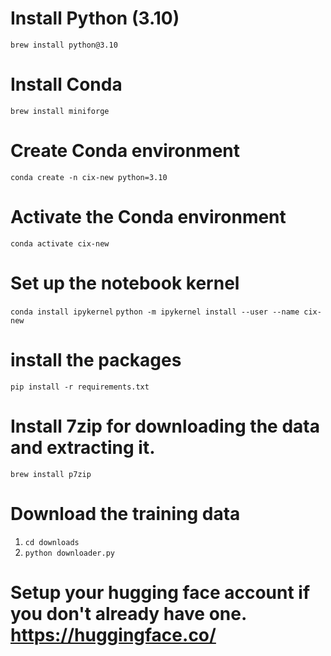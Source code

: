 # Install Python (3.10) 
`brew install python@3.10`

# Install Conda
`brew install miniforge`

# Create Conda environment
`conda create -n cix-new python=3.10`

# Activate the Conda environment
`conda activate cix-new`

# Set up the notebook kernel 
`conda install ipykernel` 
`python -m ipykernel install --user --name cix-new`

# install the packages 
`pip install -r requirements.txt`

# Install 7zip for downloading the data and extracting it. 
`brew install p7zip`

# Download the training data
1. `cd downloads`
2. `python downloader.py`

# Setup your hugging face account if you don't already have one. https://huggingface.co/

